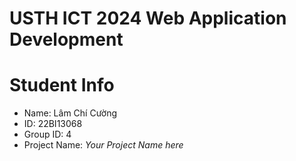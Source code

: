 USTH ICT 2024 Web Application Development
=====================================================

Student Info
=======================

* Name: Lâm Chí Cường
* ID: 22BI13068
* Group ID: 4
* Project Name: *Your Project Name here*
